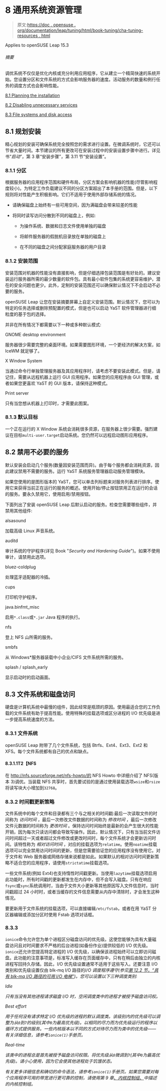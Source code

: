 # 8 通用系统资源管理

> 原文:[https://doc . opensuse . org/documentation/leap/tuning/html/book-tuning/cha-tuning-resources . html](https://doc.opensuse.org/documentation/leap/tuning/html/book-tuning/cha-tuning-resources.html)

Applies to openSUSE Leap 15.3

###### 摘要

调优系统不仅仅是优化内核或充分利用应用程序，它从建立一个精简快速的系统开始。您设置分区和文件系统的方式会影响服务器的速度。活动服务的数量和例行任务的调度方式也会影响性能。

[8.1 Planning the installation](cha-tuning-resources.html#cha-tuning-resources-installation)

[8.2 Disabling unnecessary services](cha-tuning-resources.html#cha-tuning-resources-services)

[8.3 File systems and disk access](cha-tuning-resources.html#cha-tuning-resources-disk)

## 8.1 规划安装

精心规划的安装可确保系统完全按照您的需求进行设置。在微调系统时，它还可以节省大量时间。本节建议的所有更改可在安装过程中的安装设置步骤中进行。详见书“*启动*”，第 3 章“安装步骤”，第 3.11 节“安装设置”。

### 8.1.1 分区

根据服务器的应用程序范围和硬件布局，分区方案会影响机器的性能(尽管影响程度较小)。为特定工作负载建议不同的分区方案超出了本手册的范围。但是，以下规则将对性能产生积极影响。它们不适用于使用外部存储系统的情况。

*   请确保磁盘上始终有一些可用空间，因为满磁盘会带来较差的性能

*   将同时读写访问分散到不同的磁盘上，例如:

    *   为操作系统、数据和日志文件使用单独的磁盘

    *   将邮件服务器的假脱机目录放在单独的磁盘上

    *   在不同的磁盘之间分配家庭服务器的用户目录

### 8.1.2 安装范围

安装范围对机器的性能没有直接影响，但是仔细选择包装范围是有好处的。建议安装运行服务器所需的最少数量的软件包。具有最小软件包集的系统更容易维护，潜在的安全问题也更少。此外，定制的安装范围还可以确保默认情况下不会启动不必要的服务。

openSUSE Leap 让您在安装摘要屏幕上自定义安装范围。默认情况下，您可以为特定的任务选择或删除预配置的模式，但是也可以启动 YaST 软件管理器进行细粒度的基于包的选择。

并非在所有情况下都需要以下一种或多种默认模式:

GNOME desktop environment

服务器很少需要完整的桌面环境。如果需要图形环境，一个更经济的解决方案，如 IceWM 就足够了。

X Window System

当通过命令行单独管理服务器及其应用程序时，请考虑不要安装此模式。但是，请记住，需要从远程机器上运行 GUI 应用程序。如果您的应用程序由 GUI 管理，或者如果您更喜欢 YaST 的 GUI 版本，请保持这种模式。

Print server

只有当您想从机器上打印时，才需要此图案。

### 8.1.3 默认目标

一个正在运行的 X Window 系统会消耗很多资源，在服务器上很少需要。强烈建议在目标`multi-user.target`启动系统。您仍然可以远程启动图形应用程序。

## 8.2 禁用不必要的服务

默认安装会启动几个服务(数量因安装范围而异)。由于每个服务都会消耗资源，因此建议禁用不需要的服务。运行 YaST 系统服务管理器启动服务管理模块。

如果您使用的是图形版本的 YaST，您可以单击列标题来对服务列表进行排序。使用它来获得当前正在运行的服务的概述。使用开始/停止按钮禁用正在运行的会话的服务。要永久禁用它，使用启用/禁用按钮。

下面列出了安装 openSUSE Leap 后默认启动的服务。检查您需要哪些组件，并禁用其他组件:

alsasound

加载高级 Linux 声音系统。

auditd

审计系统的守护程序(详见 Book "*Security and Hardening Guide*")。如果不使用审计，请禁用此选项。

bluez-coldplug

处理蓝牙适配器的冷插。

cups

打印机守护程序。

java.binfmt_misc

启用`*.class`或`*.jar` Java 程序的执行。

nfs

登上 NFS 山所需的服务。

smbfs

从 Windows*服务器装载中小企业/CIFS 文件系统所需的服务。

splash / splash_early

显示启动时的启动画面。

## 8.3 文件系统和磁盘访问

硬盘是计算机系统中最慢的组件，因此经常是瓶颈的原因。使用最适合您的工作负载的文件系统有助于提高性能。使用特殊的挂载选项或区分进程的 I/O 优先级是进一步提高系统速度的方法。

### 8.3.1 文件系统

openSUSE Leap 附带了几个文件系统，包括 Btrfs、Ext4、Ext3、Ext2 和 XFS。每个文件系统都有自己的优点和缺点。

#### 8.3.1.1T2【NFS

在 http://nfs.sourceforge.net/nfs-howto/的 NFS Howto 中详细介绍了 NFS(版本 3)调优。当装载 NFS 共享时，首先要试验的是通过使用装载选项`wsize`和`rsize`将读写块大小增加到`32768`。

### 8.3.2 时间戳更新策略

文件系统中的每个文件和目录都有三个与之相关的时间戳:最后一次读取文件的时间称为 *访问时间* ，最后一次修改文件数据的时间称为 *修改时间* ，最后一次修改文件元数据的时间称为 *更改时间* 。保持访问时间始终是最新的会产生很大的性能开销，因为每次只读访问都会导致写操作。因此，默认情况下，只有当当前文件访问时间超过一天或者超过文件修改或更改时间时，每个文件系统才会更新访问时间。该特性称为 *相对访问时间* ，对应的挂载选项为`relatime`。使用`noatime`挂载选项可以完全禁用访问时间的更新，但是您需要验证您的应用程序没有使用它。对于文件和 Web 服务器或网络存储来说都是如此。如果默认的相对访问时间更新策略不适合您的应用程序，请使用`strictatime`挂载选项。

一些文件系统(例如 Ext4)也支持惰性时间戳更新。当使用`lazytime`挂载选项启用此功能时，所有时间戳的更新都发生在内存中，但不会写入磁盘。只有在响应`fsync`或`sync`系统调用时，当由于文件大小更新等其他原因写入文件信息时，当时间戳超过 24 小时时，或者当缓存的文件信息需要从内存中清除时，才会发生这种情况。

要更新用于文件系统的挂载选项，可以直接编辑`/etc/fstab`，或者在用 YaST 分区器编辑或添加分区时使用 Fstab 选项对话框。

### 8.3.3

`ionice`命令允许您为单个进程区分磁盘访问的优先级。这使您能够为具有大量磁盘访问且对时间要求不严格的后台进程(如备份作业)提供较低的 I/O 优先级。`ionice`还允许您提高特定进程的 I/O 优先级，以确保该进程始终可以立即访问磁盘。此功能的注意事项是，标准写入缓存在页面缓存中，只有在稍后由独立的内核进程写回持久存储。因此，I/O 优先级设置通常不适用于这些写入。还要注意 I/O 类别和优先级设置仅由 blk-mq I/O 路径的*I/O 调度程序遵守(参见[第 12.2 节，“具有 blk-mq I/O 路径的可用 I/O 电梯”](cha-tuning-io.html#cha-tuning-io-schedulers-blkmq "12.2. Available I/O elevators with blk-mq I/O path"))。您可以设置以下三种调度类别:*

*Idle*

*只有当没有其他进程请求磁盘 I/O 时，空闲调度类中的进程才被授予磁盘访问权。*

*Best effort*

*用于任何没有请求特定 I/O 优先级的进程的默认调度类。该级别内的优先级可以调整为从`0`到`7`的级别(其中`0`为最高优先级)。以相同的尽力而为优先级运行的程序以循环方式提供服务。一些内核版本以不同的方式对待尽力而为类中的优先级——有关详细信息，请参考`ionice(1)`手册页。*

*Real-time*

*该类中的进程总是首先被授予磁盘访问权限。将优先级从`0`微调到`7`(其中`0`为最高优先级)。请小心使用，因为它会使其他进程处于饥饿状态。*

*有关更多详细信息和确切的命令语法，请参考`ionice(1)`手册页。如果您需要对每个应用程序可用的带宽进行更可靠的控制，请使用第 9 章[、*内核控制组*、](cha-tuning-cgroups.html "Chapter 9. Kernel control groups")中描述的内核控制组。*